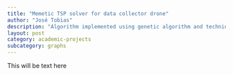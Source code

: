 ```yaml
---
title: "Memetic TSP solver for data collector drone"
author: "José Tobias"
description: "Algorithm implemented using genetic algorithm and techniques to solve TSP problems, fitted to a data collector drone problem"
layout: post
category: academic-projects
subcategory: graphs
---
```


This will be text here